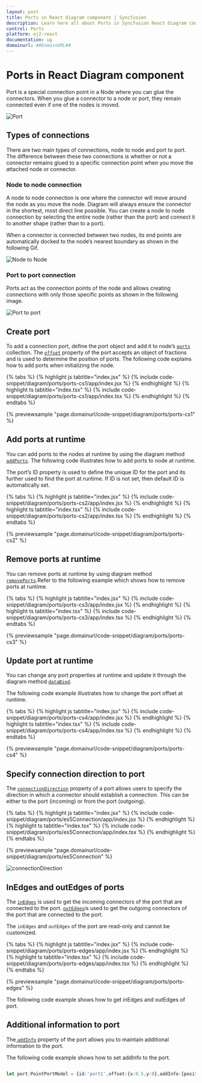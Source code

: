 ```yaml
---
layout: post
title: Ports in React Diagram component | Syncfusion
description: Learn here all about Ports in Syncfusion React Diagram component of Syncfusion Essential JS 2 and more.
control: Ports 
platform: ej2-react
documentation: ug
domainurl: ##DomainURL##
---
```


# Ports in React Diagram component

Port is a special connection point in a Node where you can glue the connectors. When you glue a connector to a node or port, they remain connected even if one of the nodes is moved.

![Port](images/Port1.png)

## Types of connections

There are two main types of connections, node to node and port to port. The difference between these two connections is whether or not a connector remains glued to a specific connection point when you move the attached node or connector.

### Node to node connection

A node to node connection is one where the connector will move around the node as you move the node. Diagram will always ensure the connector in the shortest, most direct line possible. You can create a node to node connection by selecting the entire node (rather than the port) and connect it to another shape (rather than to a port).

<!-- markdownlint-disable MD033 -->

When a connector is connected between two nodes, its end points are automatically docked to the node’s nearest boundary as shown in the following Gif.

![Node to Node](images/node-node-gif.gif)

### Port to port connection

Ports act as the connection points of the node and allows creating connections with only those specific points as shown in the following image.


![Port to port](images/port-port-gif.gif)

## Create port

To add a connection port, define the port object and add it to node’s [`ports`](https://ej2.syncfusion.com/react/documentation/api/diagram/pointPortModel/) collection. The [`offset`](https://ej2.syncfusion.com/react/documentation/api/diagram/pointModel/) property of the port accepts an object of fractions and is used to determine the position of ports. The following code explains how to add ports when initializing the node.

{% tabs %}
{% highlight js tabtitle="index.jsx" %}
{% include code-snippet/diagram/ports/ports-cs1/app/index.jsx %}
{% endhighlight %}
{% highlight ts tabtitle="index.tsx" %}
{% include code-snippet/diagram/ports/ports-cs1/app/index.tsx %}
{% endhighlight %}
{% endtabs %}

{% previewsample "page.domainurl/code-snippet/diagram/ports/ports-cs1" %}

## Add ports at runtime

You can add ports to the nodes  at runtime by using the diagram method  [`addPorts`](https://ej2.syncfusion.com/react/documentation/api/diagram/#addPorts). The following code illustrates how to add ports to node at runtime.

The port’s ID property is used to define the unique ID for the port and its further used to find the port at runtime.
If ID is not set, then default ID is automatically set.

{% tabs %}
{% highlight js tabtitle="index.jsx" %}
{% include code-snippet/diagram/ports/ports-cs2/app/index.jsx %}
{% endhighlight %}
{% highlight ts tabtitle="index.tsx" %}
{% include code-snippet/diagram/ports/ports-cs2/app/index.tsx %}
{% endhighlight %}
{% endtabs %}

{% previewsample "page.domainurl/code-snippet/diagram/ports/ports-cs2" %}

## Remove ports at runtime

You can remove ports at runtime by using diagram method [`removePorts`](https://ej2.syncfusion.com/react/documentation/api/diagram/#removePorts).Refer to the following example which shows how to remove ports at runtime.

{% tabs %}
{% highlight js tabtitle="index.jsx" %}
{% include code-snippet/diagram/ports/ports-cs3/app/index.jsx %}
{% endhighlight %}
{% highlight ts tabtitle="index.tsx" %}
{% include code-snippet/diagram/ports/ports-cs3/app/index.tsx %}
{% endhighlight %}
{% endtabs %}

{% previewsample "page.domainurl/code-snippet/diagram/ports/ports-cs3" %}

## Update port at runtime

You can change any port properties at runtime and update it through the diagram method [`dataBind`](https://ej2.syncfusion.com/react/documentation/api/diagram/#dataBind).

The following code example illustrates how to change the port offset at runtime.

{% tabs %}
{% highlight js tabtitle="index.jsx" %}
{% include code-snippet/diagram/ports/ports-cs4/app/index.jsx %}
{% endhighlight %}
{% highlight ts tabtitle="index.tsx" %}
{% include code-snippet/diagram/ports/ports-cs4/app/index.tsx %}
{% endhighlight %}
{% endtabs %}

{% previewsample "page.domainurl/code-snippet/diagram/ports/ports-cs4" %}

## Specify connection direction to port

The [`connectionDirection`](https://ej2.syncfusion.com/react/documentation/api/diagram/port/#connectionDirection) property of a port allows users to specify the direction in which a connector should establish a connection. This can be either to the port (incoming) or from the port (outgoing). 

{% tabs %}
{% highlight js tabtitle="index.jsx" %}
{% include code-snippet/diagram/ports/es5Connection/app/index.jsx %}
{% endhighlight %}
{% highlight ts tabtitle="index.tsx" %}
{% include code-snippet/diagram/ports/es5Connection/app/index.tsx %}
{% endhighlight %}
{% endtabs %}

{% previewsample "page.domainurl/code-snippet/diagram/ports/es5Connection" %}

![connectionDirection](images\connectionDirection2.png)

## InEdges and outEdges of ports

The [`inEdges`](https://ej2.syncfusion.com/react/documentation/api/diagram/pointPortModel/#inedges) is used to get the incoming connectors of the port that are connected to the port. [`outEdges`](https://ej2.syncfusion.com/react/documentation/api/diagram/pointPortModel/#outedges)is used to get the outgoing connectors of the port that are connected to the port.

The `inEdges` and `outEdges` of the port are read-only and cannot be customized.

{% tabs %}
{% highlight js tabtitle="index.jsx" %}
{% include code-snippet/diagram/ports/ports-edges/app/index.jsx %}
{% endhighlight %}
{% highlight ts tabtitle="index.tsx" %}
{% include code-snippet/diagram/ports/ports-edges/app/index.tsx %}
{% endhighlight %}
{% endtabs %}

{% previewsample "page.domainurl/code-snippet/diagram/ports/ports-edges" %}

The following code example shows how to get inEdges and outEdges of port.

## Additional information to port

The[ `addInfo`](https://ej2.syncfusion.com/react/documentation/api/diagram/pointPortModel/#addinfo) property of the port allows you to maintain additional information to the port. 

The following code example shows how to set addInfo to the port.

```ts

let port:PointPortModel = {id:'port1',offset:{x:0.5,y:0},addInfo:{position:'TopCenter',id:'port1'}};

```

